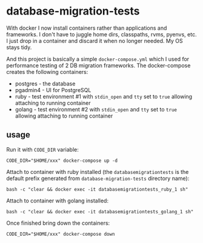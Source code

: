 # database-migration-tests

With docker I now install containers rather than applications and frameworks. I don't have to juggle home dirs, classpaths, rvms, pyenvs, etc. I just drop in a container and discard it when no longer needed. My OS stays tidy.

And this project is basically a simple `docker-compose.yml` which I used for performance testing of 2 DB migration frameworks. The docker-compose creates the following containers:

* postgres - the database
* pgadmin4 - UI for PostgreSQL
* ruby - test environment #1 with `stdin_open` and `tty` set to `true` allowing attaching to running container
* golang - test environment #2 with `stdin_open` and `tty` set to `true` allowing attaching to running container

## usage

Run it with `CODE_DIR` variable:

```
CODE_DIR="$HOME/xxx" docker-compose up -d
```

Attach to container with ruby installed (the `databasemigrationtests` is the default prefix generated from `database-migration-tests` directory name):

```
bash -c "clear && docker exec -it databasemigrationtests_ruby_1 sh"
```

Attach to container with golang installed:

```
bash -c "clear && docker exec -it databasemigrationtests_golang_1 sh"
```

Once finished bring down the containers:

```
CODE_DIR="$HOME/xxx" docker-compose down
```
